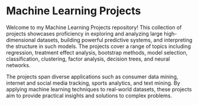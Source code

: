# Machine Learning Projects

Welcome to my Machine Learning Projects repository! This collection of projects showcases proficiency in exploring and analyzing large high-dimensional datasets, building powerful predictive systems, and interpreting the structure in such models. The projects cover a range of topics including regression, treatment effect analysis, bootstrap methods, model selection, classification, clustering, factor analysis, decision trees, and neural networks.

The projects span diverse applications such as consumer data mining, internet and social media tracking, sports analytics, and text mining. By applying machine learning techniques to real-world datasets, these projects aim to provide practical insights and solutions to complex problems.

